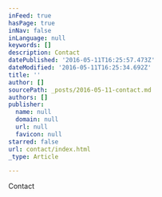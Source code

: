 ```yaml
---
inFeed: true
hasPage: true
inNav: false
inLanguage: null
keywords: []
description: Contact
datePublished: '2016-05-11T16:25:57.473Z'
dateModified: '2016-05-11T16:25:34.692Z'
title: ''
author: []
sourcePath: _posts/2016-05-11-contact.md
authors: []
publisher:
  name: null
  domain: null
  url: null
  favicon: null
starred: false
url: contact/index.html
_type: Article

---
```

Contact
